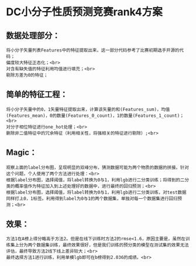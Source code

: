 DC小分子性质预测竞赛rank4方案 
=======
数据处理部分：<br>
------
    将小分子矢量列表Features中的特征提取出来，这一部分代码参考了比赛初期选手开源的代码；  
    偏度较大特征正态化；<br>
    对含有缺失值的特征利用均值进行填充；<br>
    剔除方差为0的特征；
    
简单的特征工程：<br>
------
    将小分子矢量中的0，1矢量特征提取出来，计算该矢量的和(Features_sum)，均值(Features_mean)，0的数量(Features_0_count)，1的数量(Features_1_count)；<br>
    对分子相位特征进行one_hot处理；<br>
    删除非二值特征中的冗余特征（利用相关性，将强相关的特征进行剔除）;<br>
    
Magic：
------
    观察上面的label分布图，呈现明显的双峰分布，猜测数据可能为两个物质的数据的拼接。针对这个问题，个人使用了两个方法进行处理：<br>
    根据label分布图，选择阈值，将label转换为0与1，利用lgb进行二分类训练；将得到的二分类的概率值作为特征加入到上述处理好的数据中，进行最终的回归预测；<br>
    根据label分布图，选择阈值，将label转换为0与1，利用lgb进行二分类训练，对test数据同样打上0，1标签。利用得到label为0与1的两个数据集，单独对每一个数据集进行回归预测；<br>
效果：
----
    方法1在A榜上得分略高于方法2。但是在线下训练时方法2的rmse<1.6，原因主要是，虽然在训练集上分为两个数据集训练，最终效果很好，但是我们训练的预分类的模型在测试集的效果无法评估，最终导致方法2线下线上差异较大；<br>
    最终选择方法1进行训练，利用单模lgb即可在b榜得到2.036的成绩。<br>

